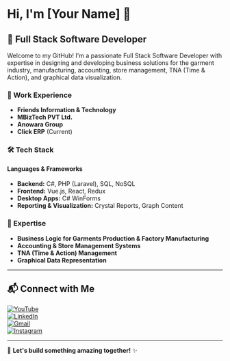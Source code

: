 # Hi, I'm [Your Name] 👋

## 🚀 Full Stack Software Developer

Welcome to my GitHub! I'm a passionate Full Stack Software Developer with expertise in designing and developing business solutions for the garment industry, manufacturing, accounting, store management, TNA (Time & Action), and graphical data visualization.

### 💼 Work Experience
- **Friends Information & Technology**
- **MBizTech PVT Ltd.**
- **Anowara Group**
- **Click ERP** (Current)

### 🛠️ Tech Stack

#### **Languages & Frameworks**
- **Backend:** C#, PHP (Laravel), SQL, NoSQL
- **Frontend:** Vue.js, React, Redux
- **Desktop Apps:** C# WinForms
- **Reporting & Visualization:** Crystal Reports, Graph Content

### 🌟 Expertise
- **Business Logic for Garments Production & Factory Manufacturing**
- **Accounting & Store Management Systems**
- **TNA (Time & Action) Management**
- **Graphical Data Representation**

---

## 📬 Connect with Me

[![YouTube](https://img.shields.io/badge/YouTube-FF0000?style=for-the-badge&logo=youtube&logoColor=white)](https://youtube.com/yourchannel)  
[![LinkedIn](https://img.shields.io/badge/LinkedIn-0077B5?style=for-the-badge&logo=linkedin&logoColor=white)](https://linkedin.com/in/yourprofile)  
[![Gmail](https://img.shields.io/badge/Gmail-D14836?style=for-the-badge&logo=gmail&logoColor=white)](mailto:your.email@gmail.com)  
[![Instagram](https://img.shields.io/badge/Instagram-E4405F?style=for-the-badge&logo=instagram&logoColor=white)](https://instagram.com/yourprofile)  

---

🔹 **Let's build something amazing together!** ✨
